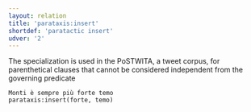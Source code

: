 ```yaml
---
layout: relation
title: 'parataxis:insert'
shortdef: 'paratactic insert'
udver: '2'
---
```


The specialization is used in the PoSTWITA, a tweet corpus, for parenthetical clauses that cannot be considered independent from the governing predicate 

~~~ sdparse
Monti è sempre più forte temo
parataxis:insert(forte, temo) 
~~~


<!-- Interlanguage links updated Ne 5. května 2024, 18:21:44 CEST -->
